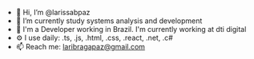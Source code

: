 - 👋 Hi, I’m @larissabpaz
- 🌱 I’m currently study systems analysis and development
- 🏢 I'm a Developer working in Brazil. I'm currently working at dti digital
- ⚙️ I use daily: .ts, .js, .html, .css, .react, .net, .c#
- 📫 Reach me: laribragapaz@gmail.com
<!--
**larissabpaz/larissabpaz** is a ✨ _special_ ✨ repository because its `README.md` (this file) appears on your GitHub profile.

- 👋 Hi, I’m @larissabpaz
- 🌱 I’m currently study systems analysis and development
- 🏢 I'm a Developer working in Brazil. I'm currently working at Neuco Tecnologia
- ⚙️ I use daily: .ts, .js, .html, .css, .react, .net, .c#
- 📫 Reach me: laribragapaz@gmail.com
-->
